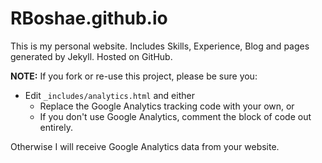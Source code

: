 RBoshae.github.io
========

This is my personal website. Includes Skills, Experience, Blog and pages generated by Jekyll. Hosted on GitHub.

**NOTE:** If you fork or re-use this project, please be sure you:

* Edit `_includes/analytics.html` and either
  * Replace the Google Analytics tracking code with your own, or
  * If you don't use Google Analytics, comment the block of code out entirely.

Otherwise I will receive Google Analytics data from your website.

